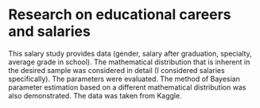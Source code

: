 # Research on educational careers and salaries

This salary study provides data (gender, salary after graduation, specialty, average grade in school). 
The mathematical distribution that is inherent in the desired sample was considered in detail (I considered salaries specifically). The parameters were evaluated. The method of Bayesian parameter estimation based on a different mathematical distribution was also demonstrated. The data was taken from Kaggle.
